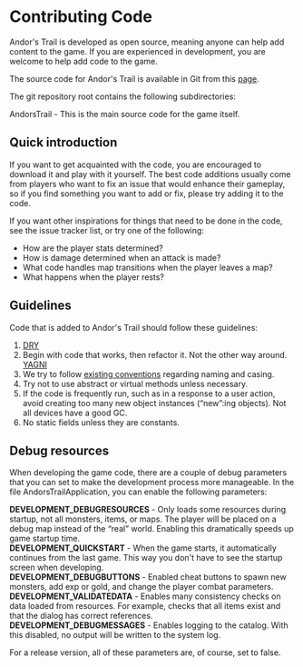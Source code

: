 # Contributing Code

Andor's Trail is developed as open source, meaning anyone can help add content to the game. If you are experienced in development, you are welcome to help add code to the game.

The source code for Andor's Trail is available in Git from this [page](https://github.com/Zukero/andors-trail/).

The git repository root contains the following subdirectories:

AndorsTrail - This is the main source code for the game itself.

## Quick introduction

If you want to get acquainted with the code, you are encouraged to download it and play with it yourself. The best code additions usually come from players who want to fix an issue that would enhance their gameplay, so if you find something you want to add or fix, please try adding it to the code.

If you want other inspirations for things that need to be done in the code, see the issue tracker list, or try one of the following:

* How are the player stats determined?
* How is damage determined when an attack is made?
* What code handles map transitions when the player leaves a map?
* What happens when the player rests?

## Guidelines

Code that is added to Andor's Trail should follow these guidelines:

1. [DRY](http://en.wikipedia.org/wiki/Don't_repeat_yourself)
2. Begin with code that works, then refactor it. Not the other way around. [YAGNI](http://en.wikipedia.org/wiki/You_ain't_gonna_need_it)
3. &#x20;We try to follow [existing conventions](https://petroware.no/javastyle.html) regarding naming and casing.
4. Try not to use abstract or virtual methods unless necessary.
5. If the code is frequently run, such as in a response to a user action, avoid creating too many new object instances (“new”:ing objects). Not all devices have a good GC.
6. No static fields unless they are constants.

## Debug resources

When developing the game code, there are a couple of debug parameters that you can set to make the development process more manageable. In the file AndorsTrailApplication, you can enable the following parameters:

**DEVELOPMENT\_DEBUGRESOURCES** - Only loads some resources during startup, not all monsters, items, or maps. The player will be placed on a debug map instead of the “real” world. Enabling this dramatically speeds up game startup time.\
**DEVELOPMENT\_QUICKSTART** - When the game starts, it automatically continues from the last game. This way you don't have to see the startup screen when developing.\
**DEVELOPMENT\_DEBUGBUTTONS** - Enabled cheat buttons to spawn new monsters, add exp or gold, and change the player combat parameters.\
**DEVELOPMENT\_VALIDATEDATA** - Enables many consistency checks on data loaded from resources. For example, checks that all items exist and that the dialog has correct references.\
**DEVELOPMENT\_DEBUGMESSAGES** - Enables logging to the catalog. With this disabled, no output will be written to the system log.

For a release version, all of these parameters are, of course, set to false.

